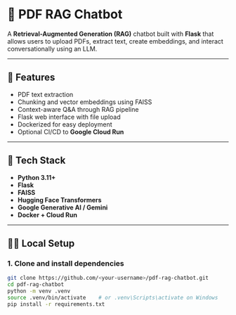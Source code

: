 # 🧠 PDF RAG Chatbot

A **Retrieval-Augmented Generation (RAG)** chatbot built with **Flask** that allows users to upload PDFs, extract text, create embeddings, and interact conversationally using an LLM.

---

## 🚀 Features
- PDF text extraction
- Chunking and vector embeddings using FAISS
- Context-aware Q&A through RAG pipeline
- Flask web interface with file upload
- Dockerized for easy deployment
- Optional CI/CD to **Google Cloud Run**

---

## 🧰 Tech Stack
- **Python 3.11+**
- **Flask**
- **FAISS**
- **Hugging Face Transformers**
- **Google Generative AI / Gemini**
- **Docker + Cloud Run**

---

## 🧑‍💻 Local Setup

### 1. Clone and install dependencies
```bash
git clone https://github.com/<your-username>/pdf-rag-chatbot.git
cd pdf-rag-chatbot
python -m venv .venv
source .venv/bin/activate    # or .venv\Scripts\activate on Windows
pip install -r requirements.txt
